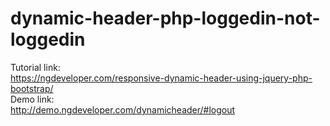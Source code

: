 # dynamic-header-php-loggedin-not-loggedin
Tutorial link:
<br>
https://ngdeveloper.com/responsive-dynamic-header-using-jquery-php-bootstrap/
<br>
Demo link:
<br>
http://demo.ngdeveloper.com/dynamicheader/#logout
